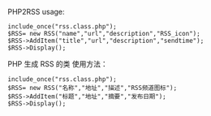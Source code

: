 PHP2RSS
usage:
```
include_once("rss.class.php");
$RSS= new RSS("name","url","description","RSS_icon");
$RSS->AddItem("title","url","description","sendtime");
$RSS->Display();
```



PHP 生成 RSS 的类
使用方法：
```
include_once("rss.class.php");
$RSS= new RSS("名称","地址","描述","RSS频道图标");
$RSS->AddItem("标题","地址","摘要","发布日期");
$RSS->Display();
```
